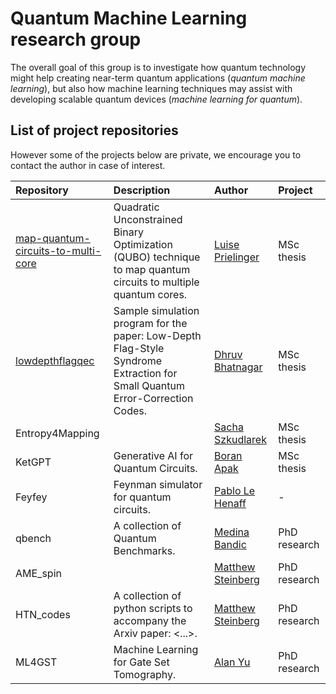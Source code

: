 # Quantum Machine Learning research group

The overall goal of this group is to investigate how quantum technology might help creating near-term quantum applications (_quantum machine learning_), but also how machine learning techniques may assist with developing scalable quantum devices (_machine learning for quantum_).

## List of project repositories

However some of the projects below are private, we encourage you to contact the author in case of interest.

| Repository                                                                                             | Description                                                                                                                 | Author                                                  |  Project     |
| :----------------------------------------------------------------------------------------------------- | :-------------------------------------------------------------------------------------------------------------------------- | :------------------------------------------------------ | :----------- |
| [map-quantum-circuits-to-multi-core](https://github.com/QML-Group/map-quantum-circuits-to-multi-core)  | Quadratic Unconstrained Binary Optimization (QUBO) technique to map quantum circuits to multiple quantum cores.             | [Luise Prielinger](https://github.com/Luisenden)        | MSc thesis   |
| [lowdepthflagqec](https://github.com/QML-Group/lowdepthflagqec)                                        | Sample simulation program for the paper: Low-Depth Flag-Style Syndrome Extraction for Small Quantum Error-Correction Codes. | [Dhruv Bhatnagar](https://github.com/dhruvbhq)          | MSc thesis   |
| Entropy4Mapping                                                                                        |                                                                                                                             | [Sacha Szkudlarek](https://github.com/szkud)            | MSc thesis   |
| KetGPT                                                                                                 | Generative AI for Quantum Circuits.                                                                                         | [Boran Apak](https://github.com/boranapak)              | MSc thesis   |
| Feyfey                                                                                                 | Feynman simulator for quantum circuits.                                                                                    | [Pablo Le Henaff](https://github.com/pablolh)                 | -   |
| qbench                                                                                                 | A collection of Quantum Benchmarks.                                                                                         | [Medina Bandic](https://github.com/MedinaBandic)        | PhD research |
| AME_spin                                                                                               |                                                                                                                             | [Matthew Steinberg](https://github.com/mattsteinberg13) | PhD research |
| HTN_codes                                                                                              | A collection of python scripts to accompany the Arxiv paper: <...>.                                                         | [Matthew Steinberg](https://github.com/mattsteinberg13) | PhD research |
| ML4GST                                                                                                 | Machine Learning for Gate Set Tomography.                                                                                   | [Alan Yu](https://github.com/kyyalan)                   | PhD research |
